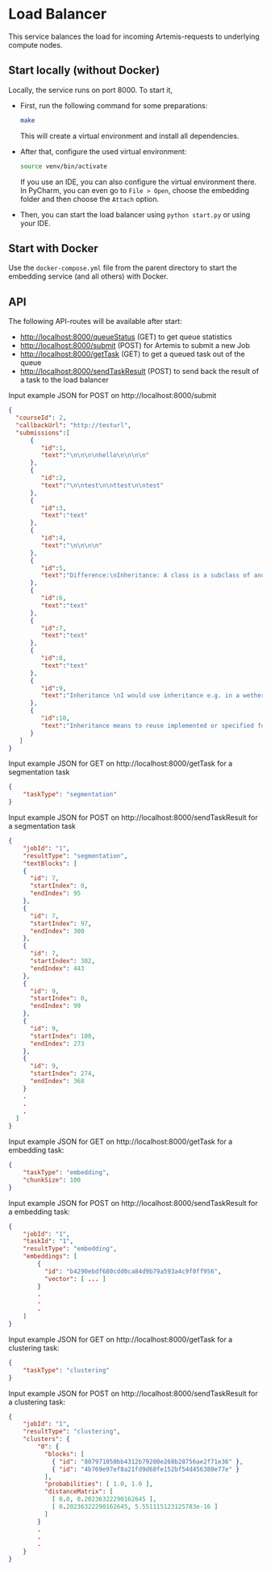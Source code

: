 # Load Balancer

This service balances the load for incoming Artemis-requests to underlying compute nodes.

## Start locally (without Docker)

Locally, the service runs on port 8000. To start it,

*   First, run the following command for some preparations:
    ```bash
    make
    ```
    This will create a virtual environment and install all dependencies.

*   After that, configure the used virtual environment:
    ```bash
    source venv/bin/activate
    ```
    If you use an IDE, you can also configure the virtual environment there.
    In PyCharm, you can even go to `File > Open`, choose the embedding folder
    and then choose the `Attach` option.

*   Then, you can start the load balancer using `python start.py` or using your IDE.

## Start with Docker

Use the `docker-compose.yml` file from the parent directory
to start the embedding service (and all others) with Docker.

## API

The following API-routes will be available after start:

*   <http://localhost:8000/queueStatus> (GET) to get queue statistics
*   <http://localhost:8000/submit> (POST) for Artemis to submit a new Job
*   <http://localhost:8000/getTask> (GET) to get a queued task out of the queue
*   <http://localhost:8000/sendTaskResult> (POST) to send back the result of a task to the load balancer

Input example JSON for POST on http://localhost:8000/submit

```json
{
  "courseId": 2,
  "callbackUrl": "http://testurl",
  "submissions":[
      {
         "id":1,
         "text":"\n\n\n\nhello\n\n\n\n"
      },
      {
         "id":2,
         "text":"\n\ntest\n\nttest\n\ntest"
      },
      {
         "id":3,
         "text":"text"
      },
      {
         "id":4,
         "text":"\n\n\n\n"
      },
      {
         "id":5,
         "text":"Difference:\nInheritance: A class is a subclass of another class. Thats means you can use methods from the upper class, if these methods are public or protected. The supclass then inherits them and you can use these methods in the subclass. In pgdp we had a list called DocumentCollection. Then we implemented a new collection called LinkedDocumentCollection, which worked like a DocumentCollection but with linked documents. Adding, deleting doucments, for example, worked like in DocumentsCollection, therefore it was really convenient to inherit these methods. (1)\n\nDelegation: A class delegates methods to another class, where they has been implemented already. In the \"Proxy Pattern\" exercise, for instance, we used the methods open() and close() from NetworkConnection to implement same methods in ConnectionInterface. (2)\n\nAdvantages/Disadvantages:\nInheritance:\nAdvantage: As I've already mentioned, it's really convenient and intuitive to use. Adding new features, for example, to the subclass is very easy because you may use methods from the upper class or you don't need to implements specific methods because you've implemented them already.\n\nDisadvantage: Changes in parent class can influence the subclass if the subclass uses parant class methods/attributes. That leads to more work to enhance/maintain a program. In case of using methods from the upper class to implements new methods, it forces you to allow these methods in the subclass although they are unwanted there.\n\nDelegation: \nAdvantage: It's also very convenient in case of adding new methods by using methods from other objects. Same example as (2). You can also replace the reference object with other objects, if they the new object has same methods.\n\nDisadvantage: Objects needs to be initialized which leads to inefficiency.\n\n(1) is a perfect example for inheritance, because a LinkedDocumentCollection is a DocumentCollection, but with more features.\nIn contrast if i have a car class that has a method called engine() and inherite a class called plane only to to use the method engine() than it would be better to use delegation. A plane is not a car!"
      },
      {
         "id":6,
         "text":"text"
      },
      {
         "id":7,
         "text":"text"
      },
      {
         "id":8,
         "text":"text"
      },
      {
         "id":9,
         "text":"Inheritance \nI would use inheritance e.g. in a wether application and implement a view with the main key data.\nBut as there are different users e.g. a farmer and a pilot I would write a subclass which for the farmer gives him some extra special information he needs in order to make a decision when to start harvesting.\n\nAdvantages: \neasy to make it more specific, e.g. sell it to different customers with few changes and don't have to rewrite everything. \n\nDisadvantages:\nif I change the superclass, it would effect the subclasses and there would be need for change.\n\n\nDelegation:\nI would use delegation for example a existing calculator which has only a + function but no - function. \nTherefore I would use for my custom subtraction function an already existing operation (+ function). \n\nAdvantages: \nits flexible - you can replace it at runtime. vs inheritance at compile time\nDisadvantages: \nnot highly efficient, because objects are getting encapsulated."
      },
      {
         "id":10,
         "text":"Inheritance means to reuse implemented or specified functionality of the super class in the subclass. An example where inheritance is useful is when you want to implement different types of cars. The class Car would be the superclass, as all cars share common attributes like color, size, number of seats, etc. and common methods like drive() or steer(). All subclasses (e.g. FastCar, SlowCar, etc.) inherit all common attributes and methods, but can overwrite these if the specification is slightly different. For example a fast car can accelerate faster and has a higher maximum speed than a slow car. Also additional attributes or methods can be added. \nDelegation means to catch an operation and delegate it to another object and use the already implemented functionality by invoking a method in another object. This can be useful if you have different access rights in an application. When the client calls a method on the receiver, the receiver can check if the user invoking the method has the right to do so. If yes, the receiver delegates the method call to the delegate, which will execute the request. \n\nAdvantages of inheritance are, that the concept is supported by many programming languages, rather easy to use and you can easily add additional functionality. Possible disadvantages are, that all methods of the super class are inherited, but not all of them should be offered.\nAn advantage of delegation is the high flexibility, as objects can be replaced by run time. On the other hand it is inefficient as more objects have to be created during runtime.\n\nBut obviously it depends on the use case end the specific requirements which concept fits best.\n\nInheritance means that a super class defines a generalized interface or functionality, that all it's sub classes implement/provide. Delegation means that one object calls methods of another object.\n\nInheritance is a core principle of all object oriented programming languages. It offers a great way to generalize or specialize objects. It is easy to understand and use. The extensibility is very high, because it is easy to simply add different subclasses, without changing other objects. However it also very rigid, as all inheritance relationships need to be known at compile time.\n\nDelegation does not have this problem. The delegates can even change during runtime, but this advantage comes at the cost of performance.\n\nExamples:\nWhen designing UI elements, i would use inheritance to create different, specialized elements. For example, a slider and a button share many properties and functionalities (size, position, can be displayed, ?). This can be achieved, by creating the super class UIElement, that implements all these functionalities, and then creating slider and button as subclasses of UIElement. However, the actual function of the elements in the system should not be implemented this way. A button can be used for many different tasks, so it should not contain the corresponding behavior. Instead, when pressed, the button should delegate the task to another object."
      }
   ]
}
```

Input example JSON for GET on http://localhost:8000/getTask for a segmentation task

```json
{
    "taskType": "segmentation"
}
```

Input example JSON for POST on http://localhost:8000/sendTaskResult for a segmentation task

```json
{
    "jobId": "1",
    "resultType": "segmentation",
    "textBlocks": [
    {
      "id": 7,
      "startIndex": 0,
      "endIndex": 95
    },
    {
      "id": 7,
      "startIndex": 97,
      "endIndex": 300
    },
    {
      "id": 7,
      "startIndex": 302,
      "endIndex": 443
    },
    {
      "id": 9,
      "startIndex": 0,
      "endIndex": 99
    },
    {
      "id": 9,
      "startIndex": 100,
      "endIndex": 273
    },
    {
      "id": 9,
      "startIndex": 274,
      "endIndex": 368
    }
	.
	.
	.
  ]
}
```

Input example JSON for GET on http://localhost:8000/getTask for a embedding task:

```json
{
    "taskType": "embedding",
    "chunkSize": 100
}
```

Input example JSON for POST on http://localhost:8000/sendTaskResult for a embedding task:

```json
{
    "jobId": "1",
    "taskId": "1",
    "resultType": "embedding",
    "embeddings": [
	    {
	      "id": "b4290ebdf680cdd0ca84d9b79a593a4c9f0ff956",
	      "vector": [ ... ]
	    }
	    .
	    .
	    .
    ]
}
```

Input example JSON for GET on http://localhost:8000/getTask for a clustering task:

```json
{
    "taskType": "clustering"
}
```

Input example JSON for POST on http://localhost:8000/sendTaskResult for a clustering task:

```json
{
    "jobId": "1",
    "resultType": "clustering",
    "clusters": {
	    "0": {
	      "blocks": [
	        { "id": "807971050bb4312b79280e268b28756ae2f71e36" },
	        { "id": "4b769e97ef8a21fd9d68fe152bf54d456380e77e" }
	      ],
	      "probabilities": [ 1.0, 1.0 ],
	      "distanceMatrix": [
	        [ 0.0, 0.20236322290162645 ],
	        [ 0.20236322290162645, 5.551115123125783e-16 ]
	      ]
	    }
	    .
	    .
	    .
    }
}
```
